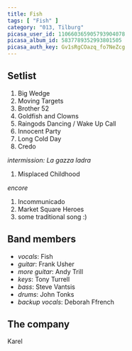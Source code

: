 ```yaml
---
title: Fish
tags: [ "Fish" ]
category: "013, Tilburg"
picasa_user_id: 110660365905793904078
picasa_album_id: 5837789352993801505
picasa_auth_key: Gv1sRgCOazq_fo7NeZcg
---
```

Setlist
-------
1. Big Wedge
1. Moving Targets
1. Brother 52
1. Goldfish and Clowns
1. Raingods Dancing / Wake Up Call
1. Innocent Party
1. Long Cold Day
1. Credo

_intermission: La gazza ladra_

1. Misplaced Childhood

_encore_

1. Incommunicado
1. Market Square Heroes
1. some traditional song :)

Band members
------------
* _vocals_: Fish
* _guitar_: Frank Usher
* _more guitar_: Andy Trill
* _keys_: Tony Turrell
* _bass_: Steve Vantsis
* _drums_: John Tonks
* _backup vocals_: Deborah Ffrench

The company
-----------
Karel
